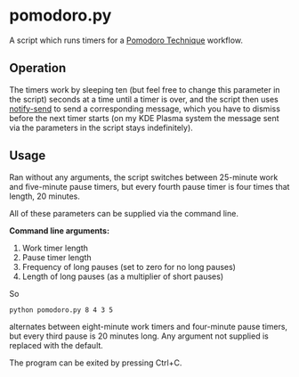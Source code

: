 # pomodoro.py

A script which runs timers for a [Pomodoro Technique](https://en.wikipedia.org/wiki/Pomodoro_Technique) workflow.

## Operation

The timers work by sleeping ten (but feel free to change this parameter in the script) seconds at a time until a timer is over, and the script then uses [notify-send](https://gitlab.gnome.org/GNOME/libnotify/) to send a corresponding message, which you have to dismiss before the next timer starts (on my KDE Plasma system the message sent via the parameters in the script stays indefinitely).

## Usage

Ran without any arguments, the script switches between 25-minute work and five-minute pause timers, but every fourth pause timer is four times that length, 20 minutes.

All of these parameters can be supplied via the command line.

**Command line arguments:**

1. Work timer length
2. Pause timer length
3. Frequency of long pauses (set to zero for no long pauses)
4. Length of long pauses (as a multiplier of short pauses)

So

```
python pomodoro.py 8 4 3 5
```

alternates between eight-minute work timers and four-minute pause timers, but every third pause is 20 minutes long. Any argument not supplied is replaced with the default.

The program can be exited by pressing Ctrl+C.
